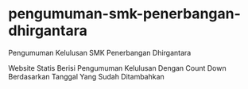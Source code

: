 # pengumuman-smk-penerbangan-dhirgantara
Pengumuman Kelulusan SMK Penerbangan Dhirgantara

Website Statis Berisi Pengumuman Kelulusan Dengan Count Down Berdasarkan Tanggal Yang Sudah Ditambahkan
